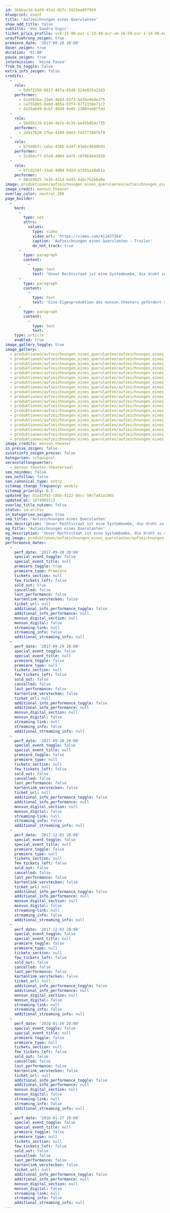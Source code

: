 ```yaml
---
id: 3b6bac3d-6a59-43a1-827c-2815ea05f959
blueprint: event
title: 'Aufzeichnungen eines Querulanten'
show_add_title: false
subtitle: 'Von Sandra Gugic'
ticket_price_profile: vvk-15-90-eur-i-13-40-eur-ak-16-50-eur-i-14-00-eur
urauffuehrung_zeigen: true
premiere_date: '2017-09-28 20:00'
dauer_zeigen: true
duration: '01:00'
pause_zeigen: true
intermission: 'keine Pause'
from_to_toggle: false
extra_info_zeigen: false
credits:
  -
    role:
      - 0dbf2250-8817-447a-85d6-524e025a22d3
    performer:
      - 61d992be-23e6-4b93-83f3-bd35e0b0e375
      - ce755db5-6a6d-465a-b3f4-87f2158e71c2
      - da29a649-8cbf-4644-9e0b-2300fee6ffdd
  -
    role:
      - 5bd5b110-614b-4b7e-9c35-be45b854c735
    performer:
      - 2e917820-27ba-4284-b8e3-f4377398fbf9
  -
    role:
      - b7599b7c-ceba-438b-b34f-83ebc9440b93
    performer:
      - 3cd6ecf7-07e9-4064-b4f6-c074b5643910
  -
    role:
      - bfcd238f-33a6-4d84-9d2d-e15d1a18ab1a
    performer:
      - 90cb4825-7e1b-431d-bd43-4abc7b2e6a0e
image: produktionen/aufzeichnungen_eines_querulanten/aufzeichnungen_eines_querulanten_c_monsun.theater_cover.jpg
image_credit: monsun.theater
overlay_color: neutral-200
page_builder:
  -
    bard:
      -
        type: set
        attrs:
          values:
            type: video
            video_url: 'https://vimeo.com/411437264'
            caption: 'Aufzeichnungen eines Querulanten – Trailer'
            do_not_track: true
      -
        type: paragraph
        content:
          -
            type: text
            text: 'Unser Rechtsstaat ist eine Systembombe, die droht zu explodieren, sobald die öffentliche Sicherheit und Freiheit gefährdet scheint. Steht eine Einzelperson in Verdacht ein Staatsfeind oder Terrorverdächtiger zu sein, werden deren Rechte plötzlich brüchig. Im Wahn nach Kontrolle und dem Schutz unserer Demokratie steht die Balance zwischen dem Recht des Staates und der Einzelperson in Frage. Was in Deutschland und anderen europäischen Staaten schon längst begonnen hat, ist ein Terrorkrieg, der in einer Informationsflut der Medien und der öffentlichen Meinung und Institutionen expandiert und unser Rechtstaatssystem mit all seinen Werten ins Wanken bringt. Der 23-jährige Deutsche Josef S. wurde am 24. Januar 2014 auf einer Demonstration gegen den sogenannten Wiener Akademikerball festgenommen und am 14. Juli 2014, nach einem halben Jahr in Untersuchungshaft, zu einer Haftstrafe von zwölf Monaten verurteilt. Er hat keine Bomben gelegt, er hat nicht getötet, er war auf einer Demonstration. Clemens Lahner, der Anwalt von Josef S., ist der Ansicht, sein Mandant sei in den Fokus der Ermittlungen geraten, weil er einen Pullover mit der Aufschrift „Boykott“ trug, den man auch im Dunkeln gut erkennen konnte. Ein ORF-Bericht belege, dass Josef S. einen Mistkübel aufgestellt und nicht geworfen habe. Auf Überwachungskameras von Geschäften in der Fußgängerzone ist Josef S. nur laufend, nie prügelnd zu sehen. Wenn die Verwundbarkeit offenbar wird, greift das System zu Maßnahmen, die unmittelbar die Rechte und das Schicksal des Individuums betreffen. Doch damit droht es außer Kontrolle zu geraten und an seinem eigenen Fundament zu scheitern. Begeht der Rechtstaat damit nicht selbst einen Terrorakt?'
      -
        type: paragraph
        content:
          -
            type: text
            text: 'Eine Eigenproduktion des monsun.theaters gefördert durch die Behörde für Kultur und Medien Hamburg'
      -
        type: paragraph
        content:
          -
            type: text
            text: .
    type: article
    enabled: true
image_gallery_toggle: true
image_gallery:
  - produktionen/aufzeichnungen_eines_querulanten/aufzeichnungen_eines_querulanten_c_monsun.theater_01.jpg
  - produktionen/aufzeichnungen_eines_querulanten/aufzeichnungen_eines_querulanten_c_monsun.theater_02.jpg
  - produktionen/aufzeichnungen_eines_querulanten/aufzeichnungen_eines_querulanten_c_monsun.theater_03.jpg
  - produktionen/aufzeichnungen_eines_querulanten/aufzeichnungen_eines_querulanten_c_monsun.theater_04.jpg
  - produktionen/aufzeichnungen_eines_querulanten/aufzeichnungen_eines_querulanten_c_monsun.theater_05.jpg
  - produktionen/aufzeichnungen_eines_querulanten/aufzeichnungen_eines_querulanten_c_monsun.theater_06.jpg
  - produktionen/aufzeichnungen_eines_querulanten/aufzeichnungen_eines_querulanten_c_monsun.theater_08.jpg
  - produktionen/aufzeichnungen_eines_querulanten/aufzeichnungen_eines_querulanten_c_monsun.theater_09.jpg
  - produktionen/aufzeichnungen_eines_querulanten/aufzeichnungen_eines_querulanten_c_monsun.theater_10.jpg
  - produktionen/aufzeichnungen_eines_querulanten/aufzeichnungen_eines_querulanten_c_monsun.theater_11.jpg
  - produktionen/aufzeichnungen_eines_querulanten/aufzeichnungen_eines_querulanten_c_monsun.theater_12.jpg
  - produktionen/aufzeichnungen_eines_querulanten/aufzeichnungen_eines_querulanten_c_monsun.theater_14.jpg
  - produktionen/aufzeichnungen_eines_querulanten/aufzeichnungen_eines_querulanten_c_monsun.theater_15.jpg
  - produktionen/aufzeichnungen_eines_querulanten/aufzeichnungen_eines_querulanten_c_monsun.theater_16.jpg
  - produktionen/aufzeichnungen_eines_querulanten/aufzeichnungen_eines_querulanten_c_monsun.theater_17.jpg
  - produktionen/aufzeichnungen_eines_querulanten/aufzeichnungen_eines_querulanten_c_monsun.theater_18.jpg
  - produktionen/aufzeichnungen_eines_querulanten/aufzeichnungen_eines_querulanten_c_monsun.theater_19.jpg
  - produktionen/aufzeichnungen_eines_querulanten/aufzeichnungen_eines_querulanten_c_monsun.theater_20.jpg
  - produktionen/aufzeichnungen_eines_querulanten/aufzeichnungen_eines_querulanten_c_monsun.theater_21.jpg
image_credits: monsun.theater
in_presse_zeigen: false
zusatsinfo_zeigen_presse: false
kategorien: schauspiel
veranstaltungsoerter:
  - monsun-theater-theatersaal
seo_noindex: false
seo_nofollow: false
seo_canonical_type: entry
sitemap_change_frequency: weekly
sitemap_priority: 0.5
updated_by: b1a43fd3-c865-4122-b6cc-50cfa81a1985
updated_at: 1674905113
overlay_title_nutzen: false
status: im-archiv
in_kategorien_zeigen: true
seo_title: 'Aufzeichnungen eines Querulanten'
seo_description: 'Unser Rechtsstaat ist eine Systembombe, die droht zu explodieren, sobald die öffentliche Sicherheit und Freiheit gefährdet scheint.'
og_title: 'Aufzeichnungen eines Querulanten'
og_description: 'Unser Rechtsstaat ist eine Systembombe, die droht zu explodieren, sobald die öffentliche Sicherheit und Freiheit gefährdet scheint.'
og_image: produktionen/aufzeichnungen_eines_querulanten/aufzeichnungen_eines_querulanten_social_media.jpg
performance_dates:
  -
    perf_date: '2017-09-28 20:00'
    special_event_toggle: false
    special_event_title: null
    premiere_toggle: true
    premiere_type: Premiere
    tickets_section: null
    few_tickets_left: false
    sold_out: true
    cancelled: false
    last_performance: false
    kartenlink_verstecken: false
    ticket_url: null
    additional_info_performance_toggle: false
    additional_info_performance: null
    monsun_digital_section: null
    monsun_digital: false
    streaming-link: null
    streaming_info: false
    additional_streaming_info: null
  -
    perf_date: '2017-09-29 20:00'
    special_event_toggle: false
    special_event_title: null
    premiere_toggle: false
    premiere_type: null
    tickets_section: null
    few_tickets_left: false
    sold_out: false
    cancelled: false
    last_performance: false
    kartenlink_verstecken: false
    ticket_url: null
    additional_info_performance_toggle: false
    additional_info_performance: null
    monsun_digital_section: null
    monsun_digital: false
    streaming-link: null
    streaming_info: false
    additional_streaming_info: null
  -
    perf_date: '2017-09-30 20:00'
    special_event_toggle: false
    special_event_title: null
    premiere_toggle: false
    premiere_type: null
    tickets_section: null
    few_tickets_left: false
    sold_out: false
    cancelled: false
    last_performance: false
    kartenlink_verstecken: false
    ticket_url: null
    additional_info_performance_toggle: false
    additional_info_performance: null
    monsun_digital_section: null
    monsun_digital: false
    streaming-link: null
    streaming_info: false
    additional_streaming_info: null
  -
    perf_date: '2017-12-02 20:00'
    special_event_toggle: false
    special_event_title: null
    premiere_toggle: false
    premiere_type: null
    tickets_section: null
    few_tickets_left: false
    sold_out: false
    cancelled: false
    last_performance: false
    kartenlink_verstecken: false
    ticket_url: null
    additional_info_performance_toggle: false
    additional_info_performance: null
    monsun_digital_section: null
    monsun_digital: false
    streaming-link: null
    streaming_info: false
    additional_streaming_info: null
  -
    perf_date: '2017-12-03 20:00'
    special_event_toggle: false
    special_event_title: null
    premiere_toggle: false
    premiere_type: null
    tickets_section: null
    few_tickets_left: false
    sold_out: false
    cancelled: false
    last_performance: false
    kartenlink_verstecken: false
    ticket_url: null
    additional_info_performance_toggle: false
    additional_info_performance: null
    monsun_digital_section: null
    monsun_digital: false
    streaming-link: null
    streaming_info: false
    additional_streaming_info: null
  -
    perf_date: '2018-01-26 20:00'
    special_event_toggle: false
    special_event_title: null
    premiere_toggle: false
    premiere_type: null
    tickets_section: null
    few_tickets_left: false
    sold_out: false
    cancelled: false
    last_performance: false
    kartenlink_verstecken: false
    ticket_url: null
    additional_info_performance_toggle: false
    additional_info_performance: null
    monsun_digital_section: null
    monsun_digital: false
    streaming-link: null
    streaming_info: false
    additional_streaming_info: null
  -
    perf_date: '2018-01-27 20:00'
    special_event_toggle: false
    special_event_title: null
    premiere_toggle: false
    premiere_type: null
    tickets_section: null
    few_tickets_left: false
    sold_out: false
    cancelled: false
    last_performance: false
    kartenlink_verstecken: false
    ticket_url: null
    additional_info_performance_toggle: false
    additional_info_performance: null
    monsun_digital_section: null
    monsun_digital: false
    streaming-link: null
    streaming_info: false
    additional_streaming_info: null
---
```

